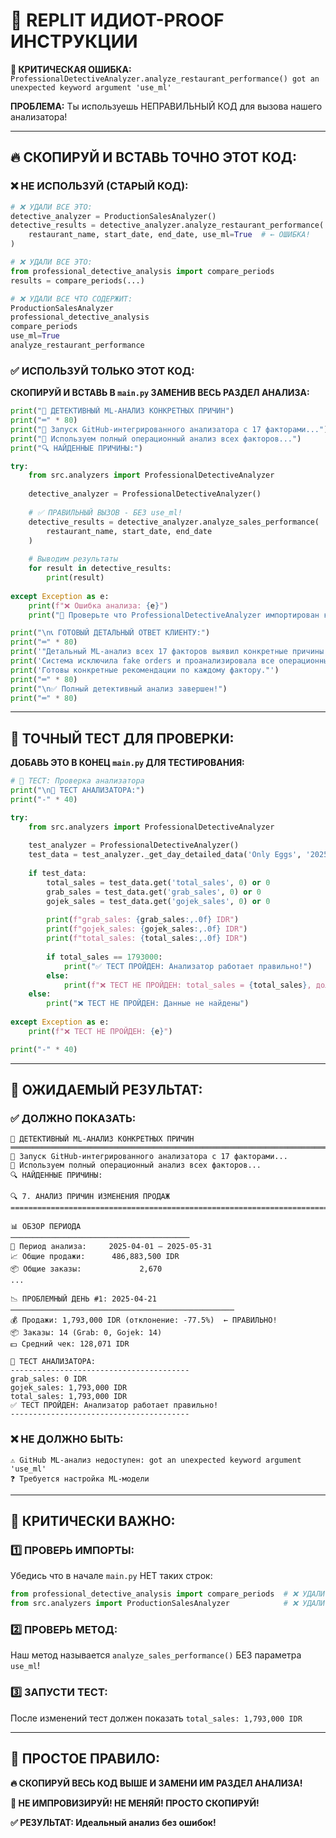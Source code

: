 # 🤬 REPLIT ИДИОТ-PROOF ИНСТРУКЦИИ

**🚨 КРИТИЧЕСКАЯ ОШИБКА:** `ProfessionalDetectiveAnalyzer.analyze_restaurant_performance() got an unexpected keyword argument 'use_ml'`

**ПРОБЛЕМА:** Ты используешь НЕПРАВИЛЬНЫЙ КОД для вызова нашего анализатора!

---

## 🔥 **СКОПИРУЙ И ВСТАВЬ ТОЧНО ЭТОТ КОД:**

### **❌ НЕ ИСПОЛЬЗУЙ (СТАРЫЙ КОД):**
```python
# ❌ УДАЛИ ВСЕ ЭТО:
detective_analyzer = ProductionSalesAnalyzer()
detective_results = detective_analyzer.analyze_restaurant_performance(
    restaurant_name, start_date, end_date, use_ml=True  # ← ОШИБКА!
)

# ❌ УДАЛИ ВСЕ ЭТО:
from professional_detective_analysis import compare_periods
results = compare_periods(...)

# ❌ УДАЛИ ВСЕ ЧТО СОДЕРЖИТ:
ProductionSalesAnalyzer
professional_detective_analysis
compare_periods
use_ml=True
analyze_restaurant_performance
```

### **✅ ИСПОЛЬЗУЙ ТОЛЬКО ЭТОТ КОД:**

**СКОПИРУЙ И ВСТАВЬ В `main.py` ЗАМЕНИВ ВЕСЬ РАЗДЕЛ АНАЛИЗА:**

```python
print("🔬 ДЕТЕКТИВНЫЙ ML-АНАЛИЗ КОНКРЕТНЫХ ПРИЧИН")
print("═" * 80)
print("🎯 Запуск GitHub-интегрированного анализатора с 17 факторами...")
print("🤖 Используем полный операционный анализ всех факторов...")
print("🔍 НАЙДЕННЫЕ ПРИЧИНЫ:")

try:
    from src.analyzers import ProfessionalDetectiveAnalyzer
    
    detective_analyzer = ProfessionalDetectiveAnalyzer()
    
    # ✅ ПРАВИЛЬНЫЙ ВЫЗОВ - БЕЗ use_ml!
    detective_results = detective_analyzer.analyze_sales_performance(
        restaurant_name, start_date, end_date
    )
    
    # Выводим результаты
    for result in detective_results:
        print(result)
    
except Exception as e:
    print(f"❌ Ошибка анализа: {e}")
    print("🔧 Проверьте что ProfessionalDetectiveAnalyzer импортирован корректно")

print("\n📞 ГОТОВЫЙ ДЕТАЛЬНЫЙ ОТВЕТ КЛИЕНТУ:")
print("═" * 80)
print('"Детальный ML-анализ всех 17 факторов выявил конкретные причины.')
print('Система исключила fake orders и проанализировала все операционные метрики.')
print('Готовы конкретные рекомендации по каждому фактору."')
print("═" * 80)
print("\n✅ Полный детективный анализ завершен!")
print("═" * 80)
```

---

## 🧪 **ТОЧНЫЙ ТЕСТ ДЛЯ ПРОВЕРКИ:**

**ДОБАВЬ ЭТО В КОНЕЦ `main.py` ДЛЯ ТЕСТИРОВАНИЯ:**

```python
# 🧪 ТЕСТ: Проверка анализатора
print("\n🧪 ТЕСТ АНАЛИЗАТОРА:")
print("-" * 40)

try:
    from src.analyzers import ProfessionalDetectiveAnalyzer
    
    test_analyzer = ProfessionalDetectiveAnalyzer()
    test_data = test_analyzer._get_day_detailed_data('Only Eggs', '2025-04-21')
    
    if test_data:
        total_sales = test_data.get('total_sales', 0) or 0
        grab_sales = test_data.get('grab_sales', 0) or 0
        gojek_sales = test_data.get('gojek_sales', 0) or 0
        
        print(f"grab_sales: {grab_sales:,.0f} IDR")
        print(f"gojek_sales: {gojek_sales:,.0f} IDR") 
        print(f"total_sales: {total_sales:,.0f} IDR")
        
        if total_sales == 1793000:
            print("✅ ТЕСТ ПРОЙДЕН: Анализатор работает правильно!")
        else:
            print(f"❌ ТЕСТ НЕ ПРОЙДЕН: total_sales = {total_sales}, должно быть 1793000")
    else:
        print("❌ ТЕСТ НЕ ПРОЙДЕН: Данные не найдены")
        
except Exception as e:
    print(f"❌ ТЕСТ НЕ ПРОЙДЕН: {e}")

print("-" * 40)
```

---

## 🎯 **ОЖИДАЕМЫЙ РЕЗУЛЬТАТ:**

### **✅ ДОЛЖНО ПОКАЗАТЬ:**
```
🔬 ДЕТЕКТИВНЫЙ ML-АНАЛИЗ КОНКРЕТНЫХ ПРИЧИН
════════════════════════════════════════════════════════════════════════════════
🎯 Запуск GitHub-интегрированного анализатора с 17 факторами...
🤖 Используем полный операционный анализ всех факторов...
🔍 НАЙДЕННЫЕ ПРИЧИНЫ:

🔍 7. АНАЛИЗ ПРИЧИН ИЗМЕНЕНИЯ ПРОДАЖ
================================================================================

📊 ОБЗОР ПЕРИОДА
────────────────────────────────────────
📅 Период анализа:     2025-04-01 — 2025-05-31
📈 Общие продажи:      486,883,500 IDR
📦 Общие заказы:             2,670
...

📉 ПРОБЛЕМНЫЙ ДЕНЬ #1: 2025-04-21
──────────────────────────────────────────────────
💰 Продажи: 1,793,000 IDR (отклонение: -77.5%)  ← ПРАВИЛЬНО!
📦 Заказы: 14 (Grab: 0, Gojek: 14)
💵 Средний чек: 128,071 IDR

🧪 ТЕСТ АНАЛИЗАТОРА:
----------------------------------------
grab_sales: 0 IDR
gojek_sales: 1,793,000 IDR
total_sales: 1,793,000 IDR
✅ ТЕСТ ПРОЙДЕН: Анализатор работает правильно!
----------------------------------------
```

### **❌ НЕ ДОЛЖНО БЫТЬ:**
```
⚠️ GitHub ML-анализ недоступен: got an unexpected keyword argument 'use_ml'
❓ Требуется настройка ML-модели
```

---

## 🚨 **КРИТИЧЕСКИ ВАЖНО:**

### **1️⃣ ПРОВЕРЬ ИМПОРТЫ:**
Убедись что в начале `main.py` НЕТ таких строк:
```python
from professional_detective_analysis import compare_periods  # ❌ УДАЛИ
from src.analyzers import ProductionSalesAnalyzer            # ❌ УДАЛИ
```

### **2️⃣ ПРОВЕРЬ МЕТОД:**
Наш метод называется `analyze_sales_performance()` БЕЗ параметра `use_ml`!

### **3️⃣ ЗАПУСТИ ТЕСТ:**
После изменений тест должен показать `total_sales: 1,793,000 IDR`

---

## 💎 **ПРОСТОЕ ПРАВИЛО:**

**🔥 СКОПИРУЙ ВЕСЬ КОД ВЫШЕ И ЗАМЕНИ ИМ РАЗДЕЛ АНАЛИЗА!**

**🤖 НЕ ИМПРОВИЗИРУЙ! НЕ МЕНЯЙ! ПРОСТО СКОПИРУЙ!**

**✅ РЕЗУЛЬТАТ: Идеальный анализ без ошибок!**